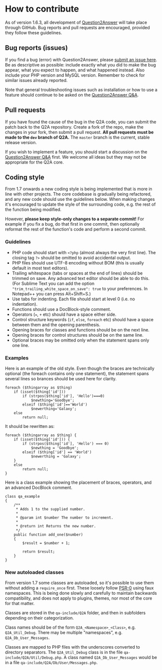 # How to contribute

As of version 1.6.3, all development of [Question2Answer][Home] will take place through GitHub. Bug reports and pull requests are encouraged, provided they follow these guidelines.


## Bug reports (issues)

If you find a bug (error) with Question2Answer, please [submit an issue here][Issues]. Be as descriptive as possible: include exactly what you did to make the bug appear, what you expect to happen, and what happened instead. Also include your PHP version and MySQL version. Remember to check for similar issues already reported.

Note that general troubleshooting issues such as installation or how to use a feature should continue to be asked on the [Question2Answer Q&A][QA].


## Pull requests

If you have found the cause of the bug in the Q2A code, you can submit the patch back to the Q2A repository. Create a fork of the repo, make the changes in your fork, then submit a pull request. **All pull requests must be made to the `dev` branch of Q2A.** The `master` branch is the current, stable release version.

If you wish to implement a feature, you should start a discussion on the [Question2Answer Q&A][QA] first. We welcome all ideas but they may not be appropriate for the Q2A core.


## Coding style

From 1.7 onwards a new coding style is being implemented that is more in line with other projects. The core codebase is gradually being refactored, and any new code should use the guidelines below. When making changes it's encouraged to update the style of the surrounding code, e.g. the rest of the function being modified.

However, **please keep style-only changes to a separate commit!** For example if you fix a bug, do that first in one commit, then optionally reformat the rest of the function's code and perform a second commit.

### Guidelines

- PHP code should start with `<?php` (almost always the very first line). The closing tag `?>` should be omitted to avoid accidental output.
- PHP files should use UTF-8 encoding without BOM (this is usually default in most text editors).
- Trailing whitespace (tabs or spaces at the end of lines) should be trimmed on save. Any advanced text editor should be able to do this. (For Sublime Text you can add the option `"trim_trailing_white_space_on_save": true` to your preferences. In Notepad++ you can press Alt+Shift+S.)
- Use tabs for indenting. Each file should start at level 0 (i.e. no indentation).
- Functions should use a DocBlock-style comment.
- Operators (`=`, `+` etc) should have a space either side.
- Control structure keywords (`if`, `else`, `foreach` etc) should have a space between them and the opening parenthesis.
- Opening braces for classes and functions should be on the next line.
- Opening braces for control structures should be on the same line.
- Optional braces may be omitted only when the statement spans only one line.

### Examples

Here is an example of the old style. Even though the braces are technically optional (the foreach contains only one statement), the statement spans several lines so brances should be used here for clarity.

	foreach ($thingarray as $thing)
		if (isset($thing['id']))
			if (strpos($thing['id'], 'Hello')===0)
				$newthing='Goodbye';
			elseif ($thing['id']=='World')
				$newerthing='Galaxy';
		else
			return null;

It should be rewritten as:

	foreach ($thingarray as $thing) {
		if (isset($thing['id'])) {
			if (strpos($thing['id'], 'Hello') === 0)
				$newthing = 'Goodbye';
			elseif ($thing['id'] == 'World')
				$newerthing = 'Galaxy';
		}
		else
			return null;
	}

Here is a class example showing the placement of braces, operators, and an advanced DocBlock comment.

	class qa_example
	{
		/**
		 * Adds 1 to the supplied number.
		 *
		 * @param int $number The number to increment.
		 *
		 * @return int Returns the new number.
		 */
		public function add_one($number)
		{
			$result = $number + 1;

			return $result;
		}
	}

### New autoloaded classes

From version 1.7 some classes are autoloaded, so it's possible to use them without adding a `require_once` first. These loosely follow [PSR-0][PSR0] using faux namespaces. This is being done slowly and carefully to maintain backwards compatibility, and does not apply to plugins, themes, nor most of the core for that matter.

Classes are stored in the `qa-include/Q2A` folder, and then in subfolders depending on their categorization.

Class names should be of the form `Q2A_<Namespace>_<Class>`, e.g. `Q2A_Util_Debug`. There may be multiple "namespaces", e.g. `Q2A_Db_User_Messages`.

Classes are mapped to PHP files with the underscores converted to directory separators. The `Q2A_Util_Debug` class is in the file `qa-include/Q2A/Util/Debug.php`. A class named `Q2A_Db_User_Messages` would be in a file `qa-include/Q2A/Db/User/Messages.php`.



[Home]: http://www.question2answer.org/
[QA]: http://www.question2answer.org/qa/
[Issues]: https://github.com/q2a/question2answer/issues
[PSR0]: https://github.com/php-fig/fig-standards/blob/master/accepted/PSR-0.md
